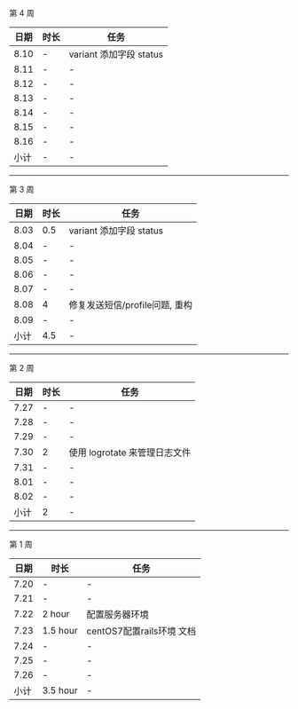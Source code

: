 第 4 周

日期 | 时长 | 任务
---- | ---- | ----
8.10 | -  | variant 添加字段 status
8.11 | - | -
8.12 | - | -
8.13 | - | -
8.14 | - | -
8.15 | - | -
8.16 | - | -
小计  | - | -

---

第 3 周

日期 | 时长 | 任务
---- | ---- | ----
8.03 | 0.5  | variant 添加字段 status
8.04 | - | -
8.05 | - | -
8.06 | - | -
8.07 | - | -
8.08 | 4 | 修复发送短信/profile问题, 重构
8.09 | - | -
小计  | 4.5 | -

---

第 2 周

日期 | 时长 | 任务
---- | ---- | ----
7.27 | - | -
7.28 | - | -
7.29 | - | -
7.30 | 2 | 使用 logrotate 来管理日志文件
7.31 | - | -
8.01 | - | -
8.02 | - | -
小计  | 2 | -

---

第 1 周

日期 | 时长 | 任务
---- | ---- | ----
7.20 | - | -
7.21 | - | -
7.22 | 2 hour   | 配置服务器环境
7.23 | 1.5 hour | centOS7配置rails环境 文档
7.24 | - | -
7.25 | - | -
7.26 | - | -
小计 | 3.5 hour | -
